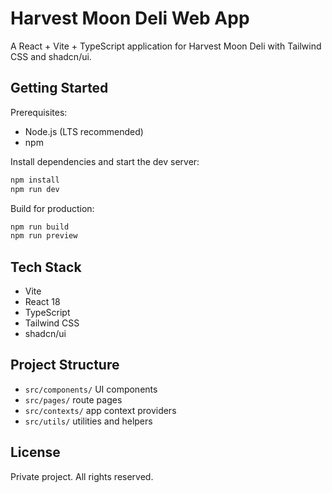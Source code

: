 # Harvest Moon Deli Web App

A React + Vite + TypeScript application for Harvest Moon Deli with Tailwind CSS and shadcn/ui.

## Getting Started

Prerequisites:
- Node.js (LTS recommended)
- npm

Install dependencies and start the dev server:

```sh
npm install
npm run dev
```

Build for production:

```sh
npm run build
npm run preview
```

## Tech Stack

- Vite
- React 18
- TypeScript
- Tailwind CSS
- shadcn/ui

## Project Structure

- `src/components/` UI components
- `src/pages/` route pages
- `src/contexts/` app context providers
- `src/utils/` utilities and helpers

## License

Private project. All rights reserved.
